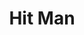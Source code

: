 ---
title: "Hit Man"
year: 2023
rating: 3.5
stars: "★★★½"
rewatched: false
permalink: "hit-man-2023"
watched_on: 2024-06-09
---